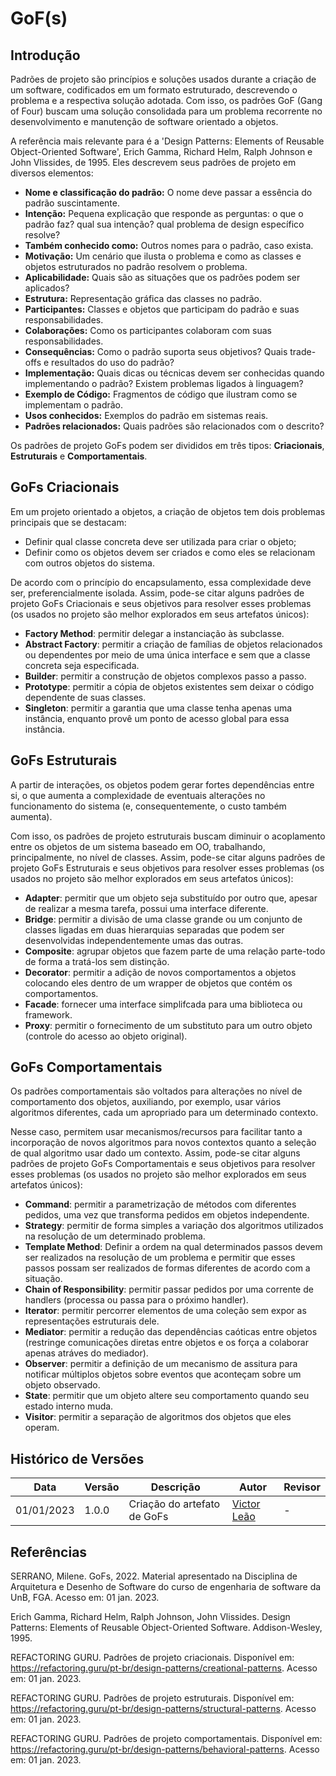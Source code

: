 # GoF(s)

## Introdução

Padrões de projeto são princípios e soluções usados durante a criação de um software, codificados em um formato estruturado, descrevendo o problema e a respectiva solução adotada. Com isso, os padrões GoF (Gang of Four) buscam uma solução consolidada para um problema recorrente no desenvolvimento e manutenção de software orientado a objetos.

A referência mais relevante para é a 'Design Patterns: Elements of Reusable Object-Oriented Software', Erich Gamma, Richard Helm, Ralph Johnson e John Vlissides, de 1995. Eles descrevem seus padrões de projeto em diversos elementos:

- **Nome e classificação do padrão:** O nome deve passar a essência do padrão suscintamente.
- **Intenção:** Pequena explicação que responde as perguntas: o que o padrão faz? qual sua intenção? qual problema de design específico resolve?
- **Também conhecido como:** Outros nomes para o padrão, caso exista.
- **Motivação:** Um cenário que ilusta o problema e como as classes e objetos estruturados no padrão resolvem o problema.
- **Aplicabilidade:** Quais são as situações que os padrões podem ser aplicados?
- **Estrutura:** Representação gráfica das classes no padrão.
- **Participantes:** Classes e objetos que participam do padrão e suas responsabilidades.
- **Colaborações:** Como os participantes colaboram com suas responsabilidades.
- **Consequências:** Como o padrão suporta seus objetivos? Quais trade-offs e resultados do uso do padrão?
- **Implementação:** Quais dicas ou técnicas devem ser conhecidas quando implementando o padrão? Existem problemas ligados à linguagem?
- **Exemplo de Código:** Fragmentos de código que ilustram como se implementam o padrão.
- **Usos conhecidos:** Exemplos do padrão em sistemas reais.
- **Padrões relacionados:** Quais padrões são relacionados com o descrito?

Os padrões de projeto GoFs podem ser divididos em três tipos: **Criacionais**, **Estruturais** e **Comportamentais**.

## GoFs Criacionais

Em um projeto orientado a objetos, a criação de objetos tem dois problemas principais que se destacam:

- Definir qual classe concreta deve ser utilizada para criar o objeto;
- Definir como os objetos devem ser criados e como eles se relacionam com outros objetos do sistema.

De acordo com o princípio do encapsulamento, essa complexidade deve ser, preferencialmente isolada. Assim, pode-se citar alguns padrões de projeto GoFs Criacionais e seus objetivos para resolver esses problemas (os usados no projeto são melhor explorados em seus artefatos únicos):

- **Factory Method**: permitir delegar a instanciação às subclasse.
- **Abstract Factory**: permitir a criação de famílias de objetos relacionados ou dependentes por meio de uma única interface e sem que a classe concreta seja especificada.
- **Builder**: permitir a construção de objetos complexos passo a passo.
- **Prototype**: permitir a cópia de objetos existentes sem deixar o código dependente de suas classes.
- **Singleton**: permitir a garantia que uma classe tenha apenas uma instância, enquanto provê um ponto de acesso global para essa instância.

## GoFs Estruturais

A partir de interações, os objetos podem gerar fortes dependências entre si, o que aumenta a complexidade de eventuais alterações no funcionamento do sistema (e, consequentemente, o custo também aumenta).

Com isso, os padrões de projeto estruturais buscam diminuir o acoplamento entre os objetos de um sistema baseado em OO, trabalhando, principalmente, no nível de classes. Assim, pode-se citar alguns padrões de projeto GoFs Estruturais e seus objetivos para resolver esses problemas (os usados no projeto são melhor explorados em seus artefatos únicos):

- **Adapter**: permitir que um objeto seja substituído por outro que, apesar de realizar a mesma tarefa, possui uma interface diferente.
- **Bridge**: permitir a divisão de uma classe grande ou um conjunto de classes ligadas em duas hierarquias separadas que podem ser desenvolvidas independentemente umas das outras.
- **Composite**: agrupar objetos que fazem parte de uma relação parte-todo de forma a tratá-los sem distinção.
- **Decorator**: permitir a adição de novos comportamentos a objetos colocando eles dentro de um wrapper de objetos que contém os comportamentos.
- **Facade**: fornecer uma interface simplifcada para uma biblioteca ou framework.
- **Proxy**: permitir o fornecimento de um substituto para um outro objeto (controle do acesso ao objeto original).

## GoFs Comportamentais

Os padrões comportamentais são voltados para alterações no nível de comportamento dos objetos, auxiliando, por exemplo, usar vários algoritmos diferentes, cada um apropriado para um determinado contexto.

Nesse caso, permitem usar mecanismos/recursos para facilitar tanto a incorporação de novos algoritmos para novos contextos quanto a seleção de qual algoritmo usar dado um contexto. Assim, pode-se citar alguns padrões de projeto GoFs Comportamentais e seus objetivos para resolver esses problemas (os usados no projeto são melhor explorados em seus artefatos únicos): 

- **Command**: permitir a parametrização de métodos com diferentes pedidos, uma vez que transforma pedidos em objetos independente. 
- **Strategy**: permitir de forma simples a variação dos algoritmos utilizados na resolução de um determinado problema.
- **Template Method**: Definir a ordem na qual determinados passos devem ser realizados na resolução de um problema e permitir que esses passos possam ser realizados de formas diferentes de acordo com a situação.
- **Chain of Responsibility**: permitir passar pedidos por uma corrente de handlers (processa ou passa para o próximo handler).
- **Iterator**: permitir percorrer elementos de uma coleção sem expor as representações estruturais dele.
- **Mediator**: permitir a redução das dependências caóticas entre objetos (restringe comunicações diretas entre objetos e os força a colaborar apenas atráves do mediador).
- **Observer**: permitir a definição de um mecanismo de assitura para notificar múltiplos objetos sobre eventos que aconteçam sobre um objeto observado.
- **State**: permitir que um objeto altere seu comportamento quando seu estado interno muda.
- **Visitor**: permitir a separação de algoritmos dos objetos que eles operam.

## Histórico de Versões

|    Data    | Versão |            Descrição           |       Autor     |    Revisor    |
|  --------  |  ----  |            ----------          | --------------- |    -------    |
| 01/01/2023 |  1.0.0 |  Criação do artefato de GoFs | [Victor Leão](https://github.com/victorleaoo) | - |

## Referências
SERRANO, Milene. GoFs, 2022. Material apresentado na Disciplina de Arquitetura e Desenho de Software do curso de engenharia de software da UnB, FGA. Acesso em: 01 jan. 2023.

Erich Gamma, Richard Helm, Ralph Johnson, John Vlissides. Design Patterns: Elements of Reusable Object-Oriented Software. Addison-Wesley, 1995.

REFACTORING GURU. Padrões de projeto criacionais. Disponível em: https://refactoring.guru/pt-br/design-patterns/creational-patterns. Acesso em: 01 jan. 2023.

REFACTORING GURU. Padrões de projeto estruturais. Disponível em: https://refactoring.guru/pt-br/design-patterns/structural-patterns. Acesso em: 01 jan. 2023.

REFACTORING GURU. Padrões de projeto comportamentais. Disponível em: https://refactoring.guru/pt-br/design-patterns/behavioral-patterns. Acesso em: 01 jan. 2023.